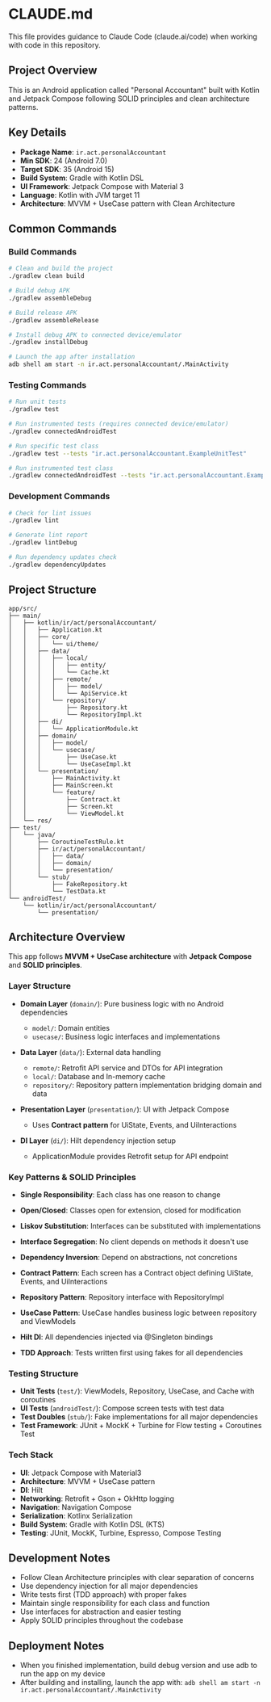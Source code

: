 # CLAUDE.md

This file provides guidance to Claude Code (claude.ai/code) when working with code in this repository.

## Project Overview

This is an Android application called "Personal Accountant" built with Kotlin and Jetpack Compose following SOLID principles and clean architecture patterns.

## Key Details

- **Package Name**: `ir.act.personalAccountant`
- **Min SDK**: 24 (Android 7.0)
- **Target SDK**: 35 (Android 15)
- **Build System**: Gradle with Kotlin DSL
- **UI Framework**: Jetpack Compose with Material 3
- **Language**: Kotlin with JVM target 11
- **Architecture**: MVVM + UseCase pattern with Clean Architecture

## Common Commands

### Build Commands
```bash
# Clean and build the project
./gradlew clean build

# Build debug APK
./gradlew assembleDebug

# Build release APK
./gradlew assembleRelease

# Install debug APK to connected device/emulator
./gradlew installDebug

# Launch the app after installation
adb shell am start -n ir.act.personalAccountant/.MainActivity
```

### Testing Commands
```bash
# Run unit tests
./gradlew test

# Run instrumented tests (requires connected device/emulator)
./gradlew connectedAndroidTest

# Run specific test class
./gradlew test --tests "ir.act.personalAccountant.ExampleUnitTest"

# Run instrumented test class
./gradlew connectedAndroidTest --tests "ir.act.personalAccountant.ExampleInstrumentedTest"
```

### Development Commands
```bash
# Check for lint issues
./gradlew lint

# Generate lint report
./gradlew lintDebug

# Run dependency updates check
./gradlew dependencyUpdates
```

## Project Structure

```
app/src/
├── main/
│   ├── kotlin/ir/act/personalAccountant/
│   │   ├── Application.kt
│   │   ├── core/
│   │   │   └── ui/theme/
│   │   ├── data/
│   │   │   ├── local/
│   │   │   │   ├── entity/
│   │   │   │   └── Cache.kt
│   │   │   ├── remote/
│   │   │   │   ├── model/
│   │   │   │   └── ApiService.kt
│   │   │   └── repository/
│   │   │       ├── Repository.kt
│   │   │       └── RepositoryImpl.kt
│   │   ├── di/
│   │   │   └── ApplicationModule.kt
│   │   ├── domain/
│   │   │   ├── model/
│   │   │   └── usecase/
│   │   │       ├── UseCase.kt
│   │   │       └── UseCaseImpl.kt
│   │   └── presentation/
│   │       ├── MainActivity.kt
│   │       ├── MainScreen.kt
│   │       └── feature/
│   │           ├── Contract.kt
│   │           ├── Screen.kt
│   │           └── ViewModel.kt
│   └── res/
├── test/
│   └── java/
│       ├── CoroutineTestRule.kt
│       ├── ir/act/personalAccountant/
│       │   ├── data/
│       │   ├── domain/
│       │   └── presentation/
│       └── stub/
│           ├── FakeRepository.kt
│           └── TestData.kt
└── androidTest/
    └── kotlin/ir/act/personalAccountant/
        └── presentation/
```

## Architecture Overview

This app follows **MVVM + UseCase architecture** with **Jetpack Compose** and **SOLID principles**.

### Layer Structure
- **Domain Layer** (`domain/`): Pure business logic with no Android dependencies
  - `model/`: Domain entities
  - `usecase/`: Business logic interfaces and implementations
  
- **Data Layer** (`data/`): External data handling
  - `remote/`: Retrofit API service and DTOs for API integration
  - `local/`: Database and In-memory cache
  - `repository/`: Repository pattern implementation bridging domain and data

- **Presentation Layer** (`presentation/`): UI with Jetpack Compose
  - Uses **Contract pattern** for UiState, Events, and UiInteractions

- **DI Layer** (`di/`): Hilt dependency injection setup
  - ApplicationModule provides Retrofit setup for API endpoint

### Key Patterns & SOLID Principles
- **Single Responsibility**: Each class has one reason to change
- **Open/Closed**: Classes open for extension, closed for modification
- **Liskov Substitution**: Interfaces can be substituted with implementations
- **Interface Segregation**: No client depends on methods it doesn't use
- **Dependency Inversion**: Depend on abstractions, not concretions

- **Contract Pattern**: Each screen has a Contract object defining UiState, Events, and UiInteractions
- **Repository Pattern**: Repository interface with RepositoryImpl
- **UseCase Pattern**: UseCase handles business logic between repository and ViewModels
- **Hilt DI**: All dependencies injected via @Singleton bindings
- **TDD Approach**: Tests written first using fakes for all dependencies

### Testing Structure
- **Unit Tests** (`test/`): ViewModels, Repository, UseCase, and Cache with coroutines
- **UI Tests** (`androidTest/`): Compose screen tests with test data
- **Test Doubles** (`stub/`): Fake implementations for all major dependencies
- **Test Framework**: JUnit + MockK + Turbine for Flow testing + Coroutines Test

### Tech Stack
- **UI**: Jetpack Compose with Material3
- **Architecture**: MVVM + UseCase pattern
- **DI**: Hilt
- **Networking**: Retrofit + Gson + OkHttp logging
- **Navigation**: Navigation Compose
- **Serialization**: Kotlinx Serialization
- **Build System**: Gradle with Kotlin DSL (KTS)
- **Testing**: JUnit, MockK, Turbine, Espresso, Compose Testing

## Development Notes

- Follow Clean Architecture principles with clear separation of concerns
- Use dependency injection for all major dependencies
- Write tests first (TDD approach) with proper fakes
- Maintain single responsibility for each class and function
- Use interfaces for abstraction and easier testing
- Apply SOLID principles throughout the codebase

## Deployment Notes

- When you finished implementation, build debug version and use adb to run the app on my device
- After building and installing, launch the app with: `adb shell am start -n ir.act.personalAccountant/.MainActivity`
